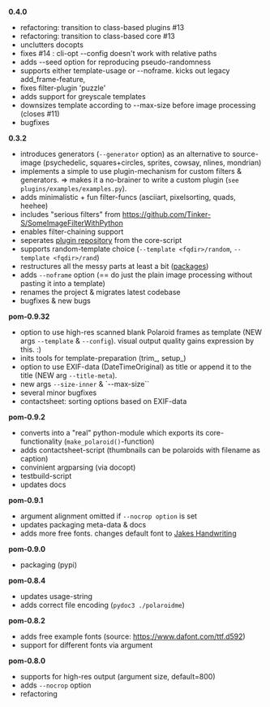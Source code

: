 **0.4.0** 
- refactoring: transition to class-based plugins #13
- refactoring: transition to class-based core #13
- unclutters docopts
- fixes #14 : cli-opt --config doesn't work with relative paths
- adds --seed option for reproducing pseudo-randomness
- supports either template-usage or --noframe. kicks out legacy add_frame-feature,
- fixes filter-plugin 'puzzle'
- adds support for greyscale templates
- downsizes template according to --max-size before image processing (closes #11)
- bugfixes

**0.3.2**
- introduces generators (`--generator` option) as an alternative to source-image
  (psychedelic, squares+circles, sprites, cowsay, nlines, mondrian)
- implements a simple to use plugin-mechanism for custom filters & generators.
  => makes it a no-brainer to write a custom plugin (`see plugins/examples/examples.py`).
- adds minimalistic + fun filter-funcs (asciiart, pixelsorting, quads, heehee)
- includes "serious filters" from https://github.com/Tinker-S/SomeImageFilterWithPython
- enables filter-chaining support
- seperates [plugin repository](https://github.com/s3h10r/egw-plugins) from the core-script
- supports random-template choice (`--template <fqdir>/random`, `--template <fqdir>/rand`)
- restructures all the messy parts at least a bit ([packages](https://docs.python.org/3.6/tutorial/modules.html#packages))
- adds `--noframe` option (== do just the plain image processing without pasting it into a template)
- renames the project & migrates latest codebase
- bugfixes & new bugs

**pom-0.9.32**
- option to use high-res scanned blank Polaroid frames as template
  (NEW args `--template` & `--config`). visual output quality
  gains expression by this. :)
- inits tools for template-preparation (trim_, setup_)
- option to use EXIF-data (DateTimeOriginal) as title or append it to the title
  (NEW arg `--title-meta`).
- new args `--size-inner` & `--max-size``
- several minor bugfixes
- contactsheet: sorting options based on EXIF-data

**pom-0.9.2**
- converts into a "real" python-module which exports its core-functionality (`make_polaroid()`-function)
- adds contactsheet-script (thumbnails can be polaroids with filename as caption)
- convinient argparsing (via docopt)
- testbuild-script
- updates docs

**pom-0.9.1**
- argument alignment omitted if `--nocrop option` is set
- updates packaging meta-data & docs
- adds more free fonts. changes default font to [Jakes Handwriting](https://www.dafont.com/jakeshandwriting.font)

**pom-0.9.0**
- packaging (pypi)

**pom-0.8.4**
- updates usage-string
- adds correct file encoding (`pydoc3 ./polaroidme`)

**pom-0.8.2**
- adds free example fonts (source: https://www.dafont.com/ttf.d592)
- support for different fonts via argument

**pom-0.8.0**
- supports for high-res output (argument size, default=800)
- adds `--nocrop` option
- refactoring
